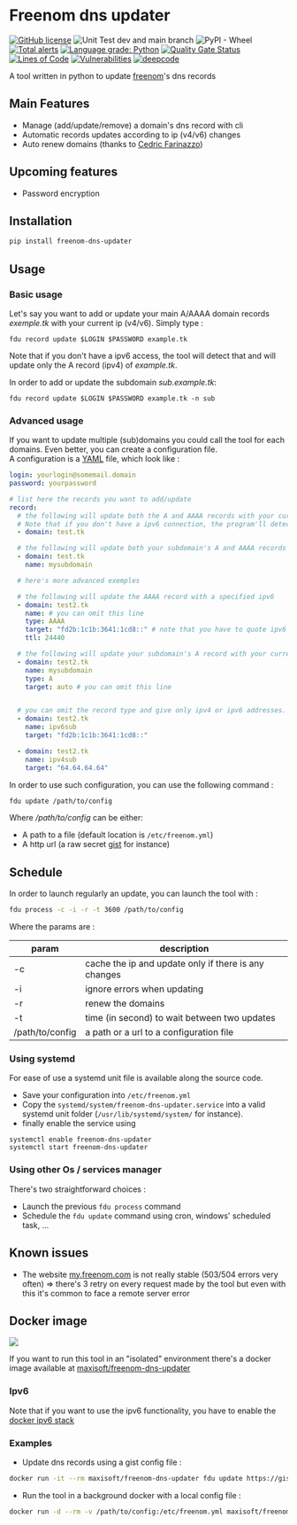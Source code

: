# Freenom dns updater
[![GitHub license](https://img.shields.io/github/license/maxisoft/Freenom-dns-updater)](https://github.com/maxisoft/Freenom-dns-updater/blob/main/LICENSE.txt)
![Unit Test dev and main branch](https://github.com/maxisoft/Freenom-dns-updater/workflows/Unit%20Test%20dev%20and%20main%20branch/badge.svg)
![PyPI - Wheel](https://img.shields.io/pypi/wheel/Freenom-dns-updater)
[![Total alerts](https://img.shields.io/lgtm/alerts/g/maxisoft/Freenom-dns-updater.svg?logo=lgtm&logoWidth=18)](https://lgtm.com/projects/g/maxisoft/Freenom-dns-updater/alerts/)
[![Language grade: Python](https://img.shields.io/lgtm/grade/python/g/maxisoft/Freenom-dns-updater.svg?logo=lgtm&logoWidth=18)](https://lgtm.com/projects/g/maxisoft/Freenom-dns-updater/context:python)
[![Quality Gate Status](https://sonarcloud.io/api/project_badges/measure?project=maxisoft_Freenom-dns-updater&metric=alert_status)](https://sonarcloud.io/dashboard?id=maxisoft_Freenom-dns-updater)
[![Lines of Code](https://sonarcloud.io/api/project_badges/measure?project=maxisoft_Freenom-dns-updater&metric=ncloc)](https://sonarcloud.io/dashboard?id=maxisoft_Freenom-dns-updater)
[![Vulnerabilities](https://sonarcloud.io/api/project_badges/measure?project=maxisoft_Freenom-dns-updater&metric=vulnerabilities)](https://sonarcloud.io/dashboard?id=maxisoft_Freenom-dns-updater)
[![deepcode](https://www.deepcode.ai/api/gh/badge?key=eyJhbGciOiJIUzI1NiIsInR5cCI6IkpXVCJ9.eyJwbGF0Zm9ybTEiOiJnaCIsIm93bmVyMSI6Im1heGlzb2Z0IiwicmVwbzEiOiJGcmVlbm9tLWRucy11cGRhdGVyIiwiaW5jbHVkZUxpbnQiOmZhbHNlLCJhdXRob3JJZCI6MjIxNjYsImlhdCI6MTU5ODc5ODUyNn0.S6xv8IeJvEm6gE7HYJe4wHdv2hIX0tYFvGAZIonb9ac)](https://www.deepcode.ai/app/gh/maxisoft/Freenom-dns-updater/_/dashboard?utm_content=gh%2Fmaxisoft%2FFreenom-dns-updater)

A tool written in python to update [freenom](http://Freenom.com)'s dns records

## Main Features
* Manage (add/update/remove) a domain's dns record with cli
* Automatic records updates according to ip (v4/v6) changes
* Auto renew domains (thanks to [Cedric Farinazzo](https://github.com/cedricfarinazzo))

## Upcoming features
* Password encryption

## Installation
```bash
pip install freenom-dns-updater
```
## Usage

### Basic usage
Let's say you want to add or update your main A/AAAA domain records *exemple.tk* with your current ip (v4/v6).
Simply type :
```
fdu record update $LOGIN $PASSWORD example.tk
```

Note that if you don't have a ipv6 access, the tool will detect that and will update only the A record (ipv4) of *example.tk*.

In order to add or update the subdomain *sub.example.tk*:
```
fdu record update $LOGIN $PASSWORD example.tk -n sub
```


### Advanced usage
If you want to update multiple (sub)domains you could call the tool for each domains.
Even better, you can create a configuration file.  
A configuration is a [YAML](https://en.wikipedia.org/wiki/YAML) file, which look like :
```YAML
login: yourlogin@somemail.domain
password: yourpassword

# list here the records you want to add/update
record:
  # the following will update both the A and AAAA records with your current ips (v4 and v6).
  # Note that if you don't have a ipv6 connection, the program'll detect it and will only update the A record (ipv4)
  - domain: test.tk

  # the following will update both your subdomain's A and AAAA records with your current ips (v4 and v6)
  - domain: test.tk
    name: mysubdomain

  # here's more advanced exemples

  # the following will update the AAAA record with a specified ipv6
  - domain: test2.tk
    name: # you can omit this line
    type: AAAA
    target: "fd2b:1c1b:3641:1cd8::" # note that you have to quote ipv6 addresses
    ttl: 24440

  # the following will update your subdomain's A record with your current ip (v4)
  - domain: test2.tk
    name: mysubdomain
    type: A
    target: auto # you can omit this line


  # you can omit the record type and give only ipv4 or ipv6 addresses.
  - domain: test2.tk
    name: ipv6sub
    target: "fd2b:1c1b:3641:1cd8::"

  - domain: test2.tk
    name: ipv4sub
    target: "64.64.64.64"
```

In order to use such configuration, you can use the following command :
```bash
fdu update /path/to/config
```

Where */path/to/config* can be either:
- A path to a file (default location is ```/etc/freenom.yml```)
- A http url (a raw secret [gist](https://gist.githubusercontent.com/maxisoft/1b979b64e4cf5157d58d/raw/freenom.yml) for instance)

## Schedule
In order to launch regularly an update, you can launch the tool with :
```bash
fdu process -c -i -r -t 3600 /path/to/config
```
Where the params are :  

| param           | description                                          |
|-----------------|------------------------------------------------------|
| -c              | cache the ip and update only if there is any changes |
| -i              | ignore errors when updating                          |
| -r              | renew the domains                          |
| -t              | time (in second) to wait between two updates         |
| /path/to/config | a path or a url to a configuration file              |



### Using systemd
For ease of use a systemd unit file is available along the source code.
- Save your configuration into ```/etc/freenom.yml```
- Copy the ```systemd/system/freenom-dns-updater.service``` into a valid systemd unit folder (```/usr/lib/systemd/system/``` for instance).  
- finally enable the service using
```
systemctl enable freenom-dns-updater
systemctl start freenom-dns-updater
```


### Using other Os / services manager
There's two straightforward choices :  
- Launch the previous ```fdu process``` command
- Schedule the ```fdu update``` command using cron, windows' scheduled task, ...

## Known issues
- The website [my.freenom.com](my.freenom.com) is not really stable (503/504 errors very often) => there's 3 retry on every request made by the tool but even with this it's common to face a remote server error   

## Docker image
[![](https://images.microbadger.com/badges/image/maxisoft/freenom-dns-updater.svg)](https://microbadger.com/images/maxisoft/freenom-dns-updater "")

If you want to run this tool in an "isolated" environment there's a docker image available at
[maxisoft/freenom-dns-updater](https://hub.docker.com/r/maxisoft/freenom-dns-updater/)

### Ipv6
Note that if you want to use the ipv6 functionality, you have to enable the [docker ipv6 stack](https://docs.docker.com/v1.5/articles/networking/#ipv6)

### Examples
- Update dns records using a gist config file :
```bash
docker run -it --rm maxisoft/freenom-dns-updater fdu update https://gist.githubusercontent.com/maxisoft/1b979b64e4cf5157d58d/raw/freenom.yml
```
- Run the tool in a background docker with a local config file :  
```bash
docker run -d --rm -v /path/to/config:/etc/freenom.yml maxisoft/freenom-dns-updater
```
